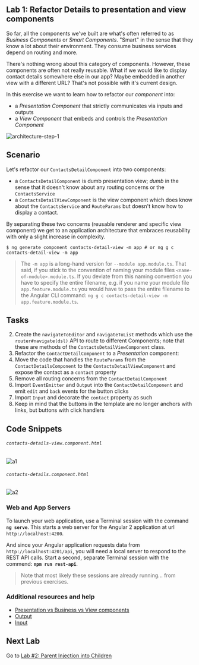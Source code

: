 ## Lab 1: Refactor Details to presentation and view components

So far, all the components we've built are what's often referred to as *Business Components* or *Smart Components*. "Smart" in the sense that they know a lot about their environment. They consume business services depend on routing and more.

There's nothing wrong about this category of components. However, these components are often not really reusable. What if we would like to display contact details somewhere else in our app? Maybe embedded in another view with a different URL? That's not possible with it's current design.

In this exercise we want to learn how to refactor our *component* into:

- a *Presentation Component* that strictly communicates via inputs and outputs
- a *View Component* that embeds and controls the *Presentation Component*

![architecture-step-1](https://cloud.githubusercontent.com/assets/210413/17628008/01b38be4-6079-11e6-8083-14f678cd0541.png)

## Scenario

Let's refactor our `ContactsDetailComponent` into two components:
* a `ContactsDetailComponent` is dumb presentation view; *dumb* in the sense that it doesn't know about any routing concerns or the `ContactsService`
* a `ContactsDetailViewComponent` is the view component which does know about the `ContactsService` and `RouteParams` but doesn't know how to display a contact.

By separating these two concerns (reusable renderer and specific view component) we get to an application architecture that embraces reusability with only a slight increase in complexity.

  ```
  $ ng generate component contacts-detail-view -m app # or ng g c contacts-detail-view -m app
  ```
> The `-m app` is a long-hand version for `--module app.module.ts`. That said, if you stick to the convention of naming your module files `<name-of-module>.module.ts`. If you deviate from this naming convention you have to specify the entire filename, e.g. if you name your module file `app.feature.module.ts` you would have to pass the entire filename to the Angular CLI command: `ng g c contacts-detail-view -m app.feature.module.ts`.

## Tasks


2. Create the `navigateToEditor` and `navigateToList` methods which use the `router#navigate(dsl)` API to route to different Components; note that these are methods of the `ContactsDetailViewComponent` class.
3. Refactor the `ContactDetailComponent` to a *Presentation* component:
  1. Move the code that handles the `RouteParams` from the `ContactDetailsComponent` to the `ContactsDetailViewComponent` and expose the contact as a `contact` property
  2. Remove all routing concerns from the `ContactDetailComponent`
  3. Import `EventEmitter` and `Output` into the `ContactDetailComponent` and emit `edit` and `back` events for the button clicks
  4. Import `Input` and decorate the `contact` property as such
  5. Keep in mind that the buttons in the template are no longer anchors with links, but buttons with click handlers

## Code Snippets


###### `contacts-details-view.component.html`

![a1](https://user-images.githubusercontent.com/210413/46903486-1a381e80-cf32-11e8-9139-9c09a534b96e.jpg)


###### `contacts-details.component.html`

![a2](https://user-images.githubusercontent.com/210413/46903485-199f8800-cf32-11e8-92b7-d28c28644a45.jpg)

### Web and App Servers

To launch your web application, use a Terminal session with the command  **`ng serve`**. This starts a web server for the Angular 2 application at url `http://localhost:4200`.

And since your Angular application requests data from `http://localhost:4201/api`, you will need a local server to respond to the REST API calls. Start a second, separate Terminal session with the commend: **`npm run rest-api`**.

> Note that most likely these sessions are already running... from previous exercises.


### Additional resources and help

- [Presentation vs Business vs View components](https://youtu.be/AMwjDibFxno?list=PLOETEcp3DkCq788xapkP_OU-78jhTf68j&t=247)
- [Output](https://angular.io/docs/ts/latest/cookbook/component-communication.html#!#child-to-parent)
- [Input](https://angular.io/docs/ts/latest/cookbook/component-communication.html#!#parent-to-child)


## Next Lab

Go to [Lab #2: Parent Injection into Children](exercise-2_build-tabs-using-parent-injection.md)

